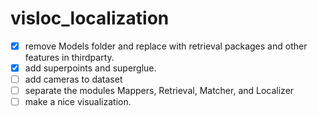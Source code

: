 # visloc_localization

- [x]  remove Models folder and replace with retrieval packages and other features in thirdparty.
- [x]  add superpoints and superglue.
- [ ]  add cameras to dataset
- [ ]  separate the modules Mappers, Retrieval, Matcher, and Localizer
- [ ]  make a nice visualization.
